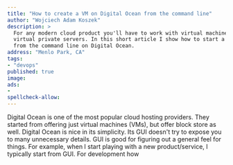 ```yaml
---
title: "How to create a VM on Digital Ocean from the command line"
author: "Wojciech Adam Koszek"
description: >
  For any modern cloud product you'll have to work with virtual machines and
  virtual private servers. In this short article I show how to start a VM
  from the command line on Digital Ocean.
address: "Menlo Park, CA"
tags:
- "devops"
published: true
image: 
ads:
-
spellcheck-allow:
---
```


Digital Ocean is one of the most popular cloud hosting providers.
They started from offering just virtual machines (VMs), but offer block
store as well.
Digital Ocean is nice in its simplicity. Its GUI doesn't try to expose you
to many unnecessary details.
GUI is good for figuring out a general feel for things. For example, when
I start playing with a new product/service, I typically start from GUI. For
development how
